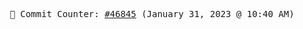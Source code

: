 <p align="center">
    <samp>
        📮 Commit Counter: <a href="https://github.com/Javascript-void0/Javascript-void0/commits/main">#46845</a> (January 31, 2023 @ 10:40 AM)
    </samp>
</p>
